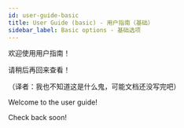 ```yaml
---
id: user-guide-basic
title: User Guide (basic) - 用户指南（基础）
sidebar_label: Basic options - 基础选项
---
```


欢迎使用用户指南！

请稍后再回来查看！

（译者：我也不知道这是什么鬼，可能文档还没写完吧）

Welcome to the user guide! 

Check back soon!
